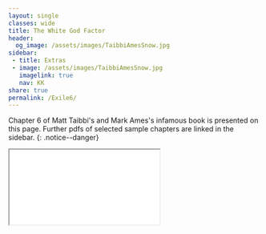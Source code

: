 ```yaml
---
layout: single
classes: wide
title: The White God Factor
header:
  og_image: /assets/images/TaibbiAmesSnow.jpg
sidebar:
 - title: Extras  
 - image: /assets/images/TaibbiAmesSnow.jpg
   imagelink: true
   nav: KK
share: true
permalink: /Exile6/
---
```




Chapter 6 of Matt Taibbi's and Mark Ames's infamous book is presented on this page.
Further pdfs of selected sample chapters are linked in the sidebar.
{: .notice--danger}

<div class="pdfcontainer">
<iframe class="responsive-iframe" src="/assets/pdfs/InExile-Chapter6.pdf"></iframe>
</div>
